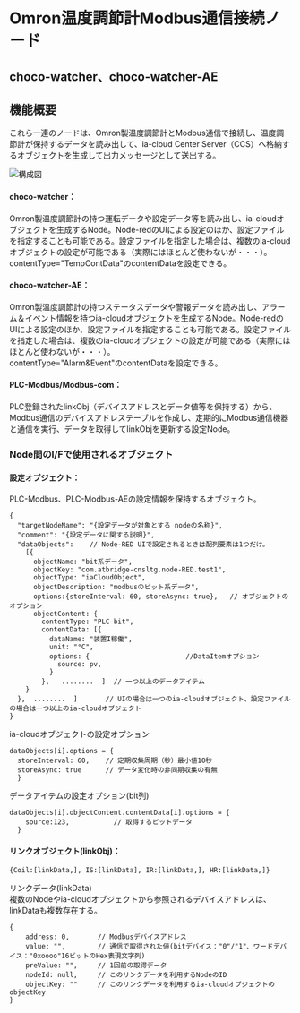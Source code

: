 # Omron温度調節計Modbus通信接続ノード

## choco-watcher、choco-watcher-AE

## 機能概要
これら一連のノードは、Omron製温度調節計とModbus通信で接続し、温度調節計が保持するデータを読み出して、ia-cloud Center Server（CCS）へ格納するオブジェクトを生成して出力メッセージとして送出する。

![構成図](構成図.png)

#### choco-watcher：  
Omron製温度調節計の持つ運転データや設定データ等を読み出し、ia-cloudオブジェクトを生成するNode。Node-redのUIによる設定のほか、設定ファイルを指定することも可能である。設定ファイルを指定した場合は、複数のia-cloudオブジェクトの設定が可能である（実際にはほとんど使わないが・・・）。  
contentType="TempContData"のcontentDataを設定できる。
#### choco-watcher-AE：  
Omron製温度調節計の持つステータスデータや警報データを読み出し、アラーム＆イベント情報を持つia-cloudオブジェクトを生成するNode。Node-redのUIによる設定のほか、設定ファイルを指定することも可能である。設定ファイルを指定した場合は、複数のia-cloudオブジェクトの設定が可能である（実際にはほとんど使わないが・・・）。  
contentType="Alarm&Event"のcontentDataを設定できる。
#### PLC-Modbus/Modbus-com：  
PLC登録されたlinkObj（デバイスアドレスとデータ値等を保持する）から、Modbus通信のデバイスアドレステーブルを作成し、定期的にModbus通信機器と通信を実行、データを取得してlinkObjを更新する設定Node。

### Node間のI/Fで使用されるオブジェクト　　

#### 設定オブジェクト：  
PLC-Modbus、PLC-Modbus-AEの設定情報を保持するオブジェクト。
```
{
  "targetNodeName": "{設定データが対象とする nodeの名称}",
  "comment": "{設定データに関する説明}",
  "dataObjects":    // Node-RED UIで設定されるときは配列要素は1つだけ。
    [{
      objectName: "bit系データ",
      objectKey: "com.atbridge-cnsltg.node-RED.test1",
      objectType: "iaCloudObject",
      objectDescription: "modbusのビット系データ",
      options:{storeInterval: 60, storeAsync: true},   // オブジェクトのオプション
      objectContent: {
        contentType: "PLC-bit",
        contentData: [{
          dataName: "装置I稼働",
          unit: "°C",
          options: {                        //DataItemオプション
            source: pv,
          }
        },   ........  ]  // 一つ以上のデータアイテム
    }
  },  ........  ]       // UIの場合は一つのia-cloudオブジェクト、設定ファイルの場合は一つ以上のia-cloudオブジェクト
}
```
ia-cloudオブジェクトの設定オプション
```
dataObjects[i].options = {
  storeInterval: 60,    // 定期収集周期（秒）最小値10秒
  storeAsync: true      // データ変化時の非同期収集の有無
  }
```
データアイテムの設定オプション(bit列)
```
dataObjects[i].objectContent.contentData[i].options = {
    source:123,           // 取得するビットデータ
  }
```

#### リンクオブジェクト(linkObj)：
```
{Coil:[linkData,], IS:[linkData], IR:[linkData,], HR:[linkData,]}
```
リンクデータ(linkData)  
複数のNodeやia-cloudオブジェクトから参照されるデバイスアドレスは、linkDataも複数存在する。
```
{
    address: 0,       // Modbusデバイスアドレス
    value: "",        // 通信で取得された値(bitデバイス："0"/"1"、ワードデバイス："0xoooo"16ビットのHex表現文字列)
    preValue: "",     // 1回前の取得データ
    nodeId: null,     // このリンクデータを利用するNodeのID
    objectKey: ""     // このリンクデータを利用するia-cloudオブジェクトのobjectKey
}
```
